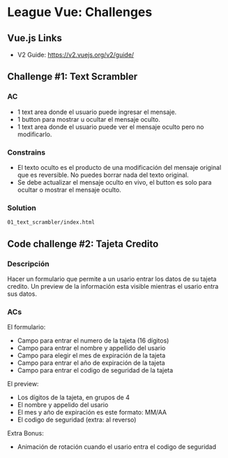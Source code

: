 # League Vue: Challenges

## Vue.js Links

 * V2 Guide: https://v2.vuejs.org/v2/guide/

## Challenge #1: Text Scrambler

### AC

* 1 text area donde el usuario puede ingresar el mensaje.
* 1 button para mostrar u ocultar el mensaje oculto.
* 1 text area donde el usuario puede ver el mensaje oculto pero no modificarlo.

### Constrains

* El texto oculto es el producto de una modificación del mensaje original que es reversible. No puedes borrar nada del texto original.
* Se debe actualizar el mensaje oculto en vivo, el button es solo para ocultar o mostrar el mensaje oculto.

### Solution

`01_text_scrambler/index.html`

## Code challenge #2: Tajeta Credito

### Descripción
Hacer un formulario que permite a un usario entrar los datos de su tajeta credito.
Un preview de la información esta visible mientras el usario entra sus datos.

### ACs

El formulario:

* Campo para entrar el numero de la tajeta (16 dígitos)
* Campo para entrar el nombre y appellido del usario
* Campo para elegir el mes de expiración de la tajeta
* Campo para entrar el año de expiración de la tajeta
* Campo para entrar el codigo de seguridad de la tajeta

El preview:

* Los dígitos de la tajeta, en grupos de 4
* El nombre y appelido del usario
* El mes y año de expiración es este formato: MM/AA
* El codigo de seguridad (extra: al reverso)

Extra Bonus:

* Animación de rotación cuando el usario entra el codigo de seguridad
